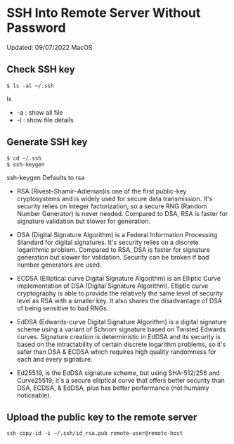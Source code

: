 # SSH Into Remote Server Without Password

Updated: 09/07/2022
MacOS

## Check SSH key

```
$ ls -al ~/.ssh
```

ls

* -a : show all file
* -l : show file details

## Generate SSH key

```
$ cd ~/.ssh
$ ssh-keygen
```

ssh-keygen
Defaults to rsa

* RSA (Rivest–Shamir–Adleman)is one of the first public-key cryptosystems and is widely used for secure data transmission. It's security relies on integer factorization, so a secure RNG (Random Number Generator) is never needed. Compared to DSA, RSA is faster for signature validation but slower for generation.

* DSA (Digital Signature Algorithm) is a Federal Information Processing Standard for digital signatures. It's security relies on a discrete logarithmic problem. Compared to RSA, DSA is faster for signature generation but slower for validation. Security can be broken if bad number generators are used.

* ECDSA (Elliptical curve Digital Signature Algorithm) is an Elliptic Curve implementation of DSA (Digital Signature Algorithm). Elliptic curve cryptography is able to provide the relatively the same level of security level as RSA with a smaller key. It also shares the disadvantage of DSA of being sensitive to bad RNGs.

* EdDSA (Edwards-curve Digital Signature Algorithm) is a digital signature scheme using a variant of Schnorr signature based on Twisted Edwards curves. Signature creation is deterministic in EdDSA and its security is based on the intractability of certain discrete logarithm problems, so it's safer than DSA & ECDSA which requires high quality randomness for each and every signature.

* Ed25519, is the EdDSA signature scheme, but using SHA-512/256 and Curve25519; it's a secure elliptical curve that offers better security than DSA, ECDSA, & EdDSA, plus has better performance (not humanly noticeable).

## Upload the public key to the remote server

```
ssh-copy-id -i ~/.ssh/id_rsa.pub remote-user@remote-host
```
